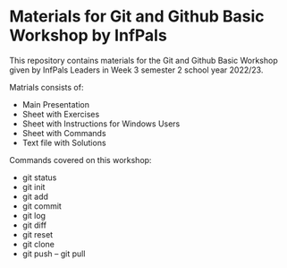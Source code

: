 # Materials for Git and Github Basic Workshop by InfPals

This repository contains materials for the Git and Github Basic Workshop given by InfPals Leaders in Week 3 semester 2 school year 2022/23.

Matrials consists of:
- Main Presentation
- Sheet with Exercises
- Sheet with Instructions for Windows Users
- Sheet with Commands
- Text file with Solutions

Commands covered on this workshop:
- git status
- git init
- git add 
- git commit
- git log
- git diff
- git reset
- git clone
- git push 
– git pull
